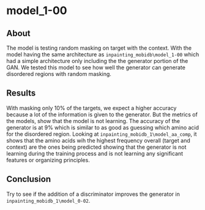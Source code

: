 # model_1-00

## About
The model is testing random masking on target with the context. With the model having the same architecture as 
`inpainting_mobidb\model_1-00` which had a simple architecture only including the the generator portion of the GAN. We 
tested this model to see how well the generator can generate disordered regions with random masking. 

## Results
With masking only 10% of the targets, we expect a higher accuracy because a lot of the information is given to the 
generator. But the metrics of the models, show that the model is not learning. The accuracy of the generator is at 9% 
which is similar to as good as guessing which amino acid for the disordered region. Looking at 
`inpainting_mobidb_1\model_aa_comp`, it shows that the amino acids wih the highest frequency overall (target and context)
are the ones being predicted showing that the generator is not learning during the training process and is not learning 
any significant features or organizing principles. 

## Conclusion
Try to see if the addition of a discriminator improves the generator in `inpainting_mobidb_1\model_0-02`. 
